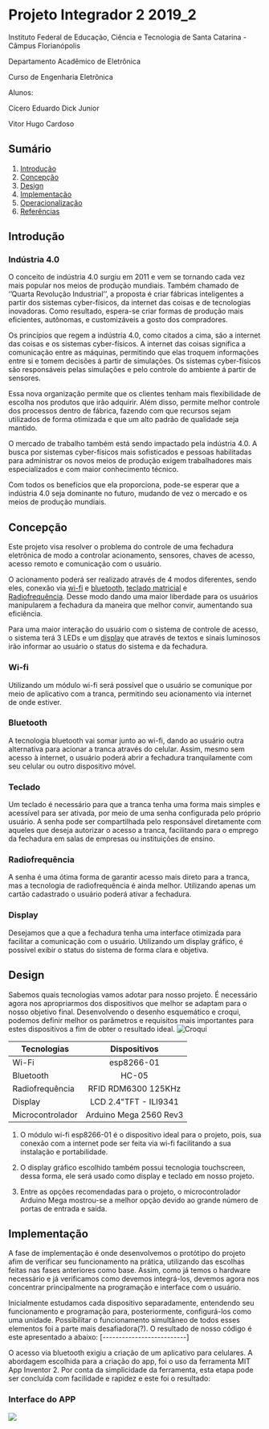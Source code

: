 
# Projeto Integrador 2 2019_2

Instituto Federal de Educação, Ciência e Tecnologia de Santa Catarina - Câmpus Florianópolis

Departamento Acadêmico de Eletrônica

Curso de Engenharia Eletrônica

Alunos:

Cícero Eduardo Dick Junior

Vitor Hugo Cardoso

## Sumário

1. [Introdução](#Introdução)
2. [Concepção](#Concepção)
3. [Design](#Design)
4. [Implementação](#Implementação)
5. [Operacionalização](#Operacionalização)
6. [Referências](#Referências)

## Introdução

### Indústria 4.0

O conceito de indústria 4.0 surgiu em 2011 e vem se tornando cada vez mais popular nos meios de produção mundiais. Também chamado de ‘’Quarta Revolução Industrial’’, a proposta é criar fábricas inteligentes a partir dos sistemas cyber-físicos, da internet das coisas e de tecnologias inovadoras. Como resultado, espera-se criar formas de produção mais eficientes, autônomas, e customizáveis a gosto dos compradores.

Os princípios que regem a indústria 4.0, como citados a cima, são a internet das coisas e os sistemas cyber-físicos. A internet das coisas significa a comunicação entre as máquinas, permitindo que elas troquem informações entre si e tomem decisões á partir de simulações. Os sistemas cyber-físicos são responsáveis pelas simulações e pelo controle do ambiente á partir de sensores.

Essa nova organização permite que os clientes tenham mais flexibilidade de escolha nos produtos que irão adquirir. Além disso, permite melhor controle dos processos dentro de fábrica, fazendo com que recursos sejam utilizados de forma otimizada e que um alto padrão de qualidade seja mantido.

O mercado de trabalho também está sendo impactado pela indústria 4.0. A busca por sistemas cyber-físicos mais sofisticados e pessoas habilitadas para administrar os novos meios de produção exigem trabalhadores mais especializados e com maior conhecimento técnico.

Com todos os benefícios que ela proporciona, pode-se esperar que a indústria 4.0 seja dominante no futuro, mudando de vez o mercado e os meios de produção mundiais.

## Concepção

Este projeto visa resolver o problema do controle de uma fechadura eletrônica de modo a controlar acionamento, sensores, chaves de acesso, acesso remoto e comunicação com o usuário.

O acionamento poderá ser realizado através de 4 modos diferentes, sendo eles, conexão via [wi-fi](#Wi-fi) e [bluetooth](#Bluetooth), [teclado matricial](#Teclado) e [Radiofrequência](#Radiofrequência). Desse modo dando uma maior liberdade para os usuários manipularem a fechadura da maneira que melhor convir, aumentando sua eficiência.

Para uma maior interação do usuário com o sistema de controle de acesso, o sistema terá 3 LEDs e um [display](#Display) que através de textos e sinais luminosos irão informar ao usuário o status do sistema e da fechadura. 

### Wi-fi

Utilizando um módulo wi-fi será possível que o usuário se comunique por meio de aplicativo com a tranca, permitindo seu acionamento via internet de onde estiver.

### Bluetooth

A tecnologia bluetooth vai somar junto ao wi-fi, dando ao usuário outra alternativa para acionar a tranca através do celular. Assim, mesmo sem acesso à internet, o usuário poderá abrir a fechadura tranquilamente com seu celular ou outro dispositivo móvel.

### Teclado

Um teclado é necessário para que a tranca tenha uma forma mais simples e acessível para ser ativada, por meio de uma senha configurada pelo próprio usuário. A senha pode ser compartilhada pelo responsável diretamente com aqueles que deseja autorizar o acesso a tranca, facilitando para o emprego da fechadura em salas de empresas ou instituições de ensino.

### Radiofrequência

A senha é uma ótima forma de garantir acesso mais direto para a tranca, mas a tecnologia de radiofrequência é ainda melhor. Utilizando apenas um cartão cadastrado o usuário poderá ativar a fechadura.

### Display

Desejamos que a que a fechadura tenha uma interface otimizada para facilitar a comunicação com o usuário. Utilizando um display gráfico, é possível exibir o status do sistema de forma clara e objetiva.

## Design

Sabemos quais tecnologias vamos adotar para nosso projeto. É necessário agora nos apropriarmos dos dispositivos que melhor se adaptam para o nosso objetivo final. Desenvolvendo o desenho esquemático e croqui, podemos definir melhor os parâmetros e requisitos mais importantes para estes dispositivos a fim de obter o resultado ideal.
![Croqui](https://github.com/LPAE/pi2_eng_19_2/blob/master/Cicero_Junior_Vitor_Hugo/Img/Croqui_bb.png)

| Tecnologias      | Dispositivos           |
| -----------------|:----------------------:|
| Wi-Fi            | esp8266-01             |
| Bluetooth        | HC-05                  |
| Radiofrequência  | RFID RDM6300 125KHz    |
| Display          | LCD 2.4"TFT - ILI9341  |
| Microcontrolador | Arduino Mega 2560 Rev3 |

1. O módulo wi-fi esp8266-01 é o dispositivo ideal para o projeto, pois, sua conexão com a internet pode ser feita via wi-fi facilitando a sua instalação e portabilidade.

2. O display gráfico escolhido também possui tecnologia touchscreen, dessa forma, ele será usado como display e teclado em nosso projeto.

3. Entre as opções recomendadas para o projeto, o microcontrolador Arduino Mega mostrou-se a melhor opção devido ao grande número de portas de entrada e saída.

## Implementação

A fase de implementação é onde desenvolvemos o protótipo do projeto afim de verificar seu funcionamento na prática, utilizando das escolhas feitas nas fases anteriores como base. Assim, como já temos o hardware necessário e já verificamos como devemos integrá-los, devemos agora nos concentrar principalmente na programação e interface com o usuário. 

Inicialmente estudamos cada dispositivo separadamente, entendendo seu funcionamento e programação para, posteriormente, configurá-los como uma unidade. Possibilitar o funcionamento simultâneo de todos esses elementos foi a parte mais desafiadora(?). O resultado de nosso código é este apresentado a abaixo:
[--------------------------]

O acesso via bluetooth exigiu a criação de um aplicativo para celulares. A abordagem escolhida para a criação do app, foi o uso da ferramenta MIT App Inventor 2. Por conta da simplicidade da ferramenta, esta etapa pode ser concluída com facilidade e rapidez e este foi o resultado:
### Interface do APP
<img src=”https://github.com/LPAE/pi2_eng_19_2/blob/master/Cicero_Junior_Vitor_Hugo/Img/Interface_App_1.png”>

